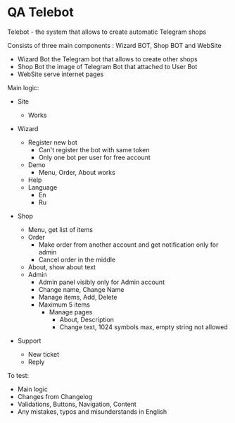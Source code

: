 # QA Telebot

Telebot - the system that allows to create automatic Telegram shops

Consists of three main components : Wizard BOT, Shop BOT and WebSite

- Wizard Bot the Telegram bot that allows to create other shops
- Shop Bot the image of Telegram Bot that attached to User Bot
- WebSite serve internet pages

Main logic:

- Site
	- Works

- Wizard
	- Register new bot
		- Can't register the bot with same token
		- Only one bot per user for free account
	- Demo
		- Menu, Order, About works
	- Help
	- Language
		- En
		- Ru

- Shop
	- Menu, get list of items
	- Order
		- Make order from another account and get notification only for admin
		- Cancel order in the middle
	- About, show about text
	- Admin
		- Admin panel visibly only for Admin account
			<!-- - /admin command visibly and works only for Admin account -->
		- Change name, Change Name
		- Manage items, Add, Delete
      - Maximum 5 items
		- Manage pages
			- About, Description
			- Change text, 1024 symbols max, empty string not allowed

- Support
	- New ticket
	- Reply

To test:

- Main logic
- Changes from Changelog
- Validations, Buttons, Navigation, Content
- Any mistakes, typos and misunderstands in English
